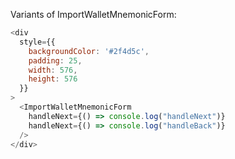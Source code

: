 Variants of ImportWalletMnemonicForm:

```js
<div
  style={{
    backgroundColor: '#2f4d5c',
    padding: 25,
    width: 576,
    height: 576
  }}
>
  <ImportWalletMnemonicForm
    handleNext={() => console.log("handleNext")}
    handleNext={() => console.log("handleBack")}
  />
</div>
```
